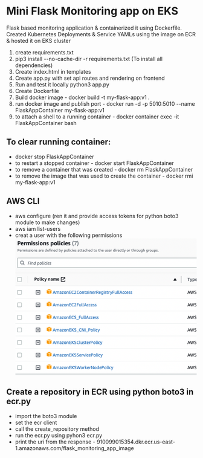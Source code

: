 # Mini Flask Monitoring app on EKS

Flask based monitoring application & containerized it using Dockerfile. Created
Kubernetes Deployments & Service YAMLs using the image on ECR & hosted it on EKS cluster

1. create requirements.txt
2. pip3 install --no-cache-dir -r requirements.txt (To install all dependencies)
3. Create index.html in templates
4. Create app.py with set api routes and rendering on frontend
5. Run and test it locally python3 app.py
6. Create Dockerfile
7. Build docker image - docker build -t my-flask-app:v1 .
8. run docker image and publish port - docker run -d -p 5010:5010 --name FlaskAppContainer my-flask-app:v1
9. to attach a shell to a running container - docker container exec -it FlaskAppContainer bash

## To clear running container:

- docker stop FlaskAppContainer
- to restart a stopped container - docker start FlaskAppContainer
- to remove a container that was created - docker rm FlaskAppContainer
- to remove the image that was used to create the container - docker rmi my-flask-app:v1

## AWS CLI

- aws configure (ren it and provide access tokens for python boto3 module to make changes)
- aws iam list-users
- creat a user with the following permissions
  ![Alt text](./IAMUserPolicies.png)

## Create a repository in ECR using python boto3 in ecr.py

- import the boto3 module
- set the ecr client
- call the create_repository method
- run the ecr.py using pyhon3 ecr.py
- print the uri from the response - 910099015354.dkr.ecr.us-east-1.amazonaws.com/flask_monitoring_app_image
